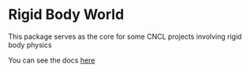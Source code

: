 # Rigid Body World

This package serves as the core for some CNCL projects involving rigid body physics

You can see the docs [here](https://cnclgithub.github.io/rigid_body_world/build/html/index.html)



